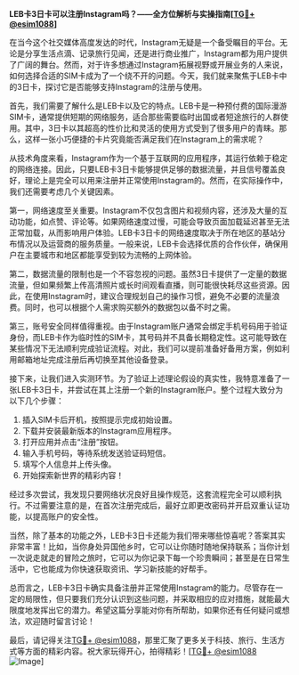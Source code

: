 **LEB卡3日卡可以注册Instagram吗？——全方位解析与实操指南[[TG💪+ @esim1088](https://t.me/s/esim1088)]**

在当今这个社交媒体高度发达的时代，Instagram无疑是一个备受瞩目的平台。无论是分享生活点滴、记录旅行见闻，还是进行商业推广，Instagram都为用户提供了广阔的舞台。然而，对于许多想通过Instagram拓展视野或开展业务的人来说，如何选择合适的SIM卡成为了一个绕不开的问题。今天，我们就来聚焦于LEB卡中的3日卡，探讨它是否能够支持Instagram的注册与使用。

首先，我们需要了解什么是LEB卡以及它的特点。LEB卡是一种预付费的国际漫游SIM卡，通常提供短期的网络服务，适合那些需要临时出国或者短途旅行的人群使用。其中，3日卡以其超高的性价比和灵活的使用方式受到了很多用户的青睐。那么，这样一张小巧便捷的卡片究竟能否满足我们在Instagram上的需求呢？

从技术角度来看，Instagram作为一个基于互联网的应用程序，其运行依赖于稳定的网络连接。因此，只要LEB卡3日卡能够提供足够的数据流量，并且信号覆盖良好，理论上是完全可以用来注册并正常使用Instagram的。然而，在实际操作中，我们还需要考虑几个关键因素。

第一，网络速度至关重要。Instagram不仅包含图片和视频内容，还涉及大量的互动功能，如点赞、评论等。如果网络速度过慢，可能会导致页面加载延迟甚至无法正常加载，从而影响用户体验。LEB卡3日卡的网络速度取决于所在地区的基站分布情况以及运营商的服务质量。一般来说，LEB卡会选择优质的合作伙伴，确保用户在主要城市和地区都能享受到较为流畅的上网体验。

第二，数据流量的限制也是一个不容忽视的问题。虽然3日卡提供了一定量的数据流量，但如果频繁上传高清照片或长时间观看直播，则可能很快耗尽这些资源。因此，在使用Instagram时，建议合理规划自己的操作习惯，避免不必要的流量浪费。同时，也可以根据个人需求购买额外的数据包以备不时之需。

第三，账号安全同样值得重视。由于Instagram账户通常会绑定手机号码用于验证身份，而LEB卡作为临时性的SIM卡，其号码并不具备长期稳定性。这可能导致在某些情况下无法顺利完成验证流程。对此，我们可以提前准备好备用方案，例如利用邮箱地址完成注册后再切换至其他设备登录。

接下来，让我们进入实测环节。为了验证上述理论假设的真实性，我特意准备了一张LEB卡3日卡，并尝试在其上注册一个新的Instagram账户。整个过程大致分为以下几个步骤：

1. 插入SIM卡后开机，按照提示完成初始设置。
2. 下载并安装最新版本的Instagram应用程序。
3. 打开应用并点击“注册”按钮。
4. 输入手机号码，等待系统发送验证码短信。
5. 填写个人信息并上传头像。
6. 开始探索新世界的精彩内容！

经过多次尝试，我发现只要网络状况良好且操作规范，这套流程完全可以顺利执行。不过需要注意的是，在首次注册完成后，最好立即更改密码并开启双重认证功能，以提高账户的安全性。

当然，除了基本的功能之外，LEB卡3日卡还能为我们带来哪些惊喜呢？答案其实非常丰富！比如，当你身处异国他乡时，它可以让你随时随地保持联系；当你计划一次说走就走的冒险之旅时，它可以为你记录下每一个珍贵瞬间；甚至是在日常生活中，它也能成为你快速获取资讯、学习新技能的好帮手。

总而言之，LEB卡3日卡确实具备注册并正常使用Instagram的能力。尽管存在一定的局限性，但只要我们充分认识到这些问题，并采取相应的应对措施，就能最大限度地发挥出它的潜力。希望这篇分享能对你有所帮助，如果你还有任何疑问或想法，欢迎随时留言讨论！

最后，请记得关注[TG💪+ @esim1088](https://t.me/s/esim1088)，那里汇聚了更多关于科技、旅行、生活方式等方面的精彩内容。祝大家玩得开心，拍得精彩！[[TG💪+ @esim1088](https://t.me/s/esim1088) ![Image](https://i.postimg.cc/4NQfJmqS/Snipaste-2025-05-13-00-14-12.png)]
